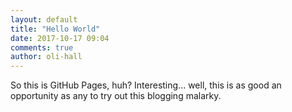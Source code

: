 ```yaml
---
layout: default
title: "Hello World"
date: 2017-10-17 09:04
comments: true
author: oli-hall
---
```


So this is GitHub Pages, huh? Interesting... well, this is as good an opportunity as any to try out this blogging malarky.
